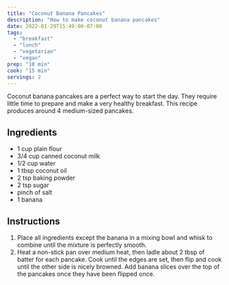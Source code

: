 ```yaml
---
title: "Coconut Banana Pancakes"
description: "How to make coconut banana pancakes"
date: 2022-01-29T15:49:00-07:00
tags:
  - "breakfast"
  - "lunch"
  - "vegetarian"
  - "vegan"
prep: "10 min"
cook: "15 min"
servings: 2
---
```


Coconut banana pancakes are a perfect way to start the day. They require little time to prepare and make a very healthy breakfast. This recipe produces around 4 medium-sized pancakes.

## Ingredients

* 1 cup plain flour
* 3/4 cup canned coconut milk
* 1/2 cup water
* 1 tbsp coconut oil
* 2 tsp baking powder
* 2 tsp sugar
* pinch of salt
* 1 banana

## Instructions

1. Place all ingredients except the banana in a mixing bowl and whisk to combine until the mixture is perfectly smooth.
2. Heat a non-stick pan over medium heat, then ladle about 2 tbsp of batter for each pancake. Cook until the edges are set, then flip and cook until the other side is nicely browned. Add banana slices over the top of the pancakes once they have been flipped once.
